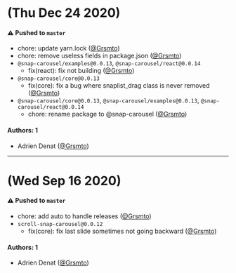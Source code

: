 # (Thu Dec 24 2020)

#### ⚠️ Pushed to `master`

- chore: update yarn.lock ([@Grsmto](https://github.com/Grsmto))
- chore: remove useless fields in package.json ([@Grsmto](https://github.com/Grsmto))
- `@snap-carousel/examples@0.0.13`, `@snap-carousel/react@0.0.14`
  - fix(react): fix not building ([@Grsmto](https://github.com/Grsmto))
- `@snap-carousel/core@0.0.13`
  - fix(core): fix a bug where snaplist_drag class is never removed ([@Grsmto](https://github.com/Grsmto))
- `@snap-carousel/core@0.0.13`, `@snap-carousel/examples@0.0.13`, `@snap-carousel/react@0.0.14`
  - chore: rename package to @snap-carousel ([@Grsmto](https://github.com/Grsmto))

#### Authors: 1

- Adrien Denat ([@Grsmto](https://github.com/Grsmto))

---

# (Wed Sep 16 2020)

#### ⚠️ Pushed to `master`

- chore: add auto to handle releases ([@Grsmto](https://github.com/Grsmto))
- `scroll-snap-carousel@0.0.12`
  - fix(core): fix last slide sometimes not going backward ([@Grsmto](https://github.com/Grsmto))

#### Authors: 1

- Adrien Denat ([@Grsmto](https://github.com/Grsmto))
